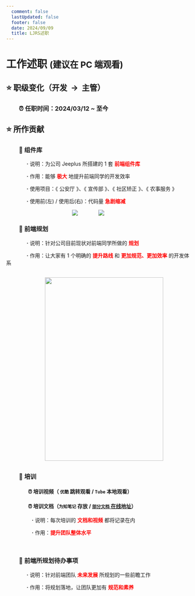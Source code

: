```yaml
---
  comment: false
  lastUpdated: false
  footer: false
  date: 2024/09/09
  title: LJRS述职
---
```


<BackTop />

<style lang="scss" scoped>
  :deep(.vue-office-pdf-wrapper) {
    background-color: transparent !important;
    mix-blend-mode: difference;
  }
</style>

# 工作述职 <small>(建议在 PC 端观看)</small>

<Font content="本次述职以 职级变化 和 所作贡献 为主要出发点" />

## ⭐️ 职级变化（开发&nbsp;&nbsp;→&nbsp;&nbsp;主管）

### &nbsp; &nbsp; &nbsp; &nbsp; &nbsp;⏰ 任职时间：2024/03/12 ~ 至今

## ⭐️ 所作贡献

### &nbsp; &nbsp; &nbsp; &nbsp; &nbsp;🚀 组件库

  <div style="text-indent: 4em">
    <p>
      <b>·</b> 说明：为公司 Jeeplus 所搭建的 1 套 <b style="color: red">前端组件库</b>
    </p>
    <p>
      <b>·</b> 作用：能够 <b style="color: red">极大</b> 地提升前端同学的开发效率
    </p>
    <p>
      <b>·</b> 使用项目：《 公安厅 》、《 宣传部 》、《 社区矫正 》、《 农事服务 》
    </p>
    <p>
      <b>·</b> 使用前(左) / 使用后(右)：代码量 <b style="color: red">急剧缩减</b>
      <div style="display: flex; justify-content: center;">
        <img src="https://zx-picture-bed.oss-cn-beijing.aliyuncs.com/images/code-old.png" style="max-height: 800px; overflow-y: auto;" />
        <img src="https://zx-picture-bed.oss-cn-beijing.aliyuncs.com/images/code-new.png" style="max-height: 800px; overflow-y: auto;" />  
      </div>
    </p>
  </div>

### &nbsp; &nbsp; &nbsp; &nbsp; &nbsp;🚀 前端规划

<div style="text-indent: 4em">
  <p>
    <b>·</b> 说明：针对公司目前现状对前端同学所做的 <b style="color: red">规划</b>
  </p>
  <p>
    <b>·</b> 作用：让大家有 1 个明确的 <b style="color: red">提升路线</b> 和 <b style="color: red">更加规范、更加效率</b> 的开发体系
  </p>
  <img src="https://zx-picture-bed.oss-cn-beijing.aliyuncs.com/images/%E5%89%8D%E7%AB%AF%E8%A7%84%E5%88%92_v1.svg" style="width: 80%; height: 500px; display: block; margin: 30px auto;" />
</div>

### &nbsp; &nbsp; &nbsp; &nbsp; &nbsp;🚀 培训

#### &nbsp; &nbsp; &nbsp; &nbsp; &nbsp; &nbsp; &nbsp; &nbsp; &nbsp; ⏰ 培训视频（ **`优酷`** 跳转观看 / **`Tube`** 本地观看）

#### &nbsp; &nbsp; &nbsp; &nbsp; &nbsp; &nbsp; &nbsp; &nbsp; &nbsp; ⏰ 培训文档（**`为知笔记`** 存放 / <a href="https://qtmyx.netlify.app/other/vben/example"> **`部分文档`** 在线地址</a>）

<div style="text-indent: 5em">
  <p>
    <b>·</b> 说明：每次培训的 <b style="color: red">文档和视频</b> 都将记录在内
  </p>
  <p>
    <b>·</b> 作用：<b style="color: red">提升团队整体水平</b>
  </p>
</div>

<br />

<Swiper />

### &nbsp; &nbsp; &nbsp; &nbsp; &nbsp;🚀 前端所规划待办事项

<div style="text-indent: 4em">
  <p>
    <b>·</b> 说明：针对前端团队 <b style="color: red">未来发展</b> 所规划的一些前瞻工作
  </p>
  <p>
    <b>·</b> 作用：将规划落地，让团队更加有 <b style="color: red">规范和素养</b>
  </p>
</div>

<VueOfficePdf src="/待办事项.pdf" />

<script setup>
import Swiper from './Swiper.vue';
import Font from './Font.vue';
import VueOfficePdf from "@vue-office/pdf";

document.addEventListener("DOMContentLoaded", function() {
  var lazyVideos = [].slice.call(document.querySelectorAll("video.lazy-load"));
  if ("IntersectionObserver" in window) {
    let lazyVideoObserver = new IntersectionObserver(function(entries, observer) {
      entries.forEach(function(entry) {
        if (entry.isIntersecting) {
          let lazyVideo = entry.target;
          for (var source in lazyVideo.children) {
            var videoSource = lazyVideo.children[source];
            if (typeof videoSource.tagName === "string" && videoSource.tagName === "SOURCE") {
              videoSource.src = videoSource.dataset.src;
            }
          }
          lazyVideo.load();
          lazyVideo.classList.remove("lazy-load");
          lazyVideoObserver.unobserve(lazyVideo);
        }
      });
    });
    lazyVideos.forEach(function(lazyVideo) {
      lazyVideoObserver.observe(lazyVideo);
    });
  }
});
</script>
